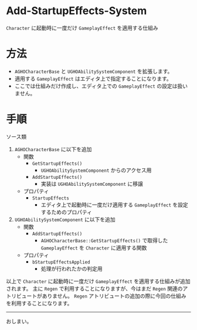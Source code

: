 # Add-StartupEffects-System
`Character` に起動時に一度だけ `GameplayEffect` を適用する仕組み

# 方法

* `AGHOCharacterBase` と `UGHOAbilitySystemComponent` を拡張します。
* 適用する `GameplayEffect` はエディタ上で指定することになります。
* ここでは仕組みだけ作成し、エディタ上での `GameplayEffect` の設定は扱いません。

# 手順

ソース類

1. `AGHOCharacterBase` に以下を追加
	* 関数
		* `GetStartupEffects()`
			* `UGHOAbilitySystemComponent` からのアクセス用
		* `AddStartupEffects()`
			* 実装は `UGHOAbilitySystemComponent` に移譲
	* プロパティ
		* `StartupEffects`
			* エディタ上で起動時に一度だけ適用する `GameplayEffect` を設定するためのプロパティ
1. `UGHOAbilitySystemComponent` に以下を追加
	* 関数
		* `AddStartupEffects()`
			* `AGHOCharacterBase::GetStartupEffects()` で取得した `GameplayEffect` を `Character` に適用する関数
	* プロパティ
		* `bStartupEffectsApplied`
			* 処理が行われたかの判定用


以上で `Character` に起動時に一度だけ `GameplayEffect` を適用する仕組みが追加されます。
主に `Regen` で利用することになりますが、今はまだ `Regen` 関連のアトリビュートがありません。
`Regen` アトリビュートの追加の際に今回の仕組みを利用することになります。


-----
おしまい。
